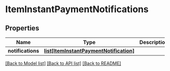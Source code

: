 # ItemInstantPaymentNotifications

## Properties
Name | Type | Description | Notes
------------ | ------------- | ------------- | -------------
**notifications** | [**list[ItemInstantPaymentNotification]**](ItemInstantPaymentNotification.md) |  | [optional] 

[[Back to Model list]](../README.md#documentation-for-models) [[Back to API list]](../README.md#documentation-for-api-endpoints) [[Back to README]](../README.md)


